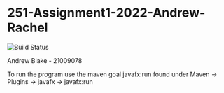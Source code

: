 # 251-Assignment1-2022-Andrew-Rachel
![Build Status](https://github.com/andrewthegreat5/251-Assignment1-2022-Andrew-Rachel/.github/workflows/CI.yml/badge.svg)

Andrew Blake - 21009078


To run the program use the maven goal javafx:run found under Maven -> Plugins -> javafx -> javafx:run